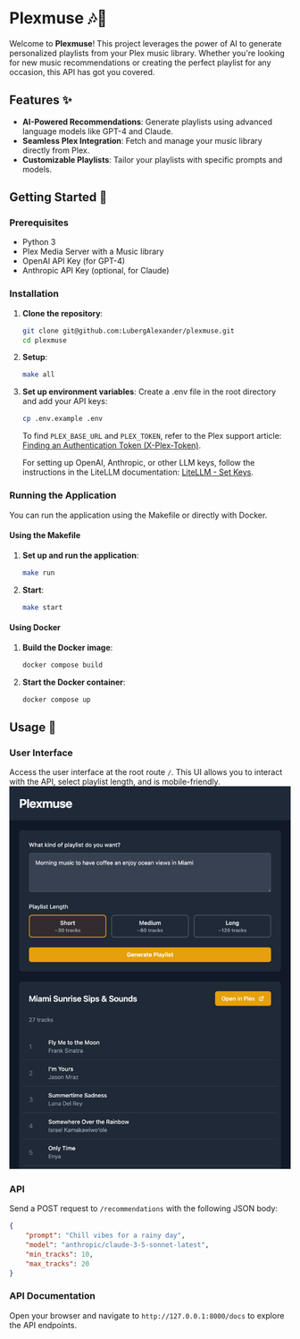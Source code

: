# Plexmuse 🎶🤖

Welcome to **Plexmuse**! This project leverages the power of AI to generate personalized playlists from your Plex music library. Whether you're looking for new music recommendations or creating the perfect playlist for any occasion, this API has got you covered.

## Features ✨

- **AI-Powered Recommendations**: Generate playlists using advanced language models like GPT-4 and Claude.
- **Seamless Plex Integration**: Fetch and manage your music library directly from Plex.
- **Customizable Playlists**: Tailor your playlists with specific prompts and models.

## Getting Started 🚀

### Prerequisites

- Python 3
- Plex Media Server with a Music library
- OpenAI API Key (for GPT-4)
- Anthropic API Key (optional, for Claude)

### Installation

1. **Clone the repository**:
    ```sh
    git clone git@github.com:LubergAlexander/plexmuse.git
    cd plexmuse
    ```

2. **Setup**:
    ```sh
    make all
    ```

3. **Set up environment variables**:
    Create a .env file in the root directory and add your API keys:

    ```sh
    cp .env.example .env
    ```

    To find `PLEX_BASE_URL` and `PLEX_TOKEN`, refer to the Plex support article: [Finding an Authentication Token (X-Plex-Token)](https://support.plex.tv/articles/204059436-finding-an-authentication-token-x-plex-token/).

    For setting up OpenAI, Anthropic, or other LLM keys, follow the instructions in the LiteLLM documentation: [LiteLLM - Set Keys](https://docs.litellm.ai/docs/set_keys).

### Running the Application

You can run the application using the Makefile or directly with Docker.

#### Using the Makefile

1. **Set up and run the application**:
    ```sh
    make run
    ```
2. **Start**:
    ```sh
    make start
    ```

#### Using Docker

1. **Build the Docker image**:
    ```sh
    docker compose build
    ```

2. **Start the Docker container**:
    ```sh
    docker compose up
    ```


## Usage 📖

### User Interface

Access the user interface at the root route `/`. This UI allows you to interact with the API, select playlist length, and is mobile-friendly.
![UI Screenshot](plexmuse-ui.png)


### API

Send a POST request to `/recommendations` with the following JSON body:

```json
{
    "prompt": "Chill vibes for a rainy day",
    "model": "anthropic/claude-3-5-sonnet-latest",
    "min_tracks": 10,
    "max_tracks": 20
}
```

### API Documentation

Open your browser and navigate to `http://127.0.0.1:8000/docs` to explore the API endpoints.
